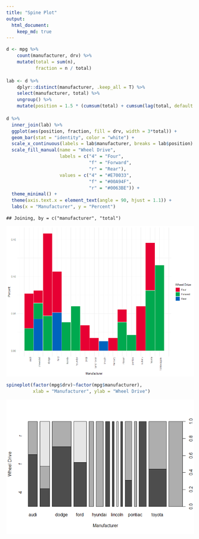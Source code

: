 ```yaml
---
title: "Spine Plot"
output:
  html_document: 
    keep_md: true
---
```





```r
d <- mpg %>%
    count(manufacturer, drv) %>%
    mutate(total = sum(n), 
           fraction = n / total)

lab <- d %>%
    dplyr::distinct(manufacturer, .keep_all = T) %>%
    select(manufacturer, total) %>%
    ungroup() %>%
    mutate(position = 1.5 * (cumsum(total) + cumsum(lag(total, default = 0))))

d %>%
  inner_join(lab) %>%
  ggplot(aes(position, fraction, fill = drv, width = 3*total)) +
  geom_bar(stat = "identity", color = "white") +
  scale_x_continuous(labels = lab$manufacturer, breaks = lab$position) +
  scale_fill_manual(name = "Wheel Drive", 
                    labels = c("4" = "Four",
                               "f" = "Forward",
                               "r" = "Rear"),
                    values = c("4" = "#E70033",
                               "f" = "#00A94F",
                               "r" = "#0063BE")) + 
  theme_minimal() +
  theme(axis.text.x = element_text(angle = 90, hjust = 1.1)) +
  labs(x = "Manufacturer", y = "Percent")
```

```
## Joining, by = c("manufacturer", "total")
```

<img src="3_spine_plot_files/figure-html/unnamed-chunk-1-1.png" style="display: block; margin: auto;" />




```r
spineplot(factor(mpg$drv)~factor(mpg$manufacturer), 
          xlab = "Manufacturer", ylab = "Wheel Drive")
```

<img src="3_spine_plot_files/figure-html/unnamed-chunk-2-1.png" style="display: block; margin: auto;" />

